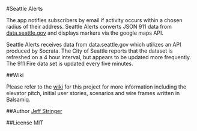 #Seattle Alerts

The app notifies subscribers by email if activity occurs within a chosen radius of their address. Seattle Alerts converts JSON 911 data from [data.seattle.gov](https://data.seattle.gov/Public-Safety/Seattle-Police-Department-911-Incident-Response/3k2p-39jp) and displays markers via the google maps API.

Seattle Alerts receives data from data.seattle.gov which utilizes an API produced by Socrata. The City of Seattle reports that the dataset is refreshed on a 4 hour interval, but appears to be updated more frequently. The 911 Fire data set is updated every five minutes.

##Wiki

Please refer to the [wiki](https://github.com/JeffStringer/seattle-alerts/wiki) for this project for more information including the elevator pitch, initial user stories, scenarios and wire frames written in Balsamiq.

##Author
[Jeff Stringer](http://jeffstringer.herokuapp.com)

##License
MIT
